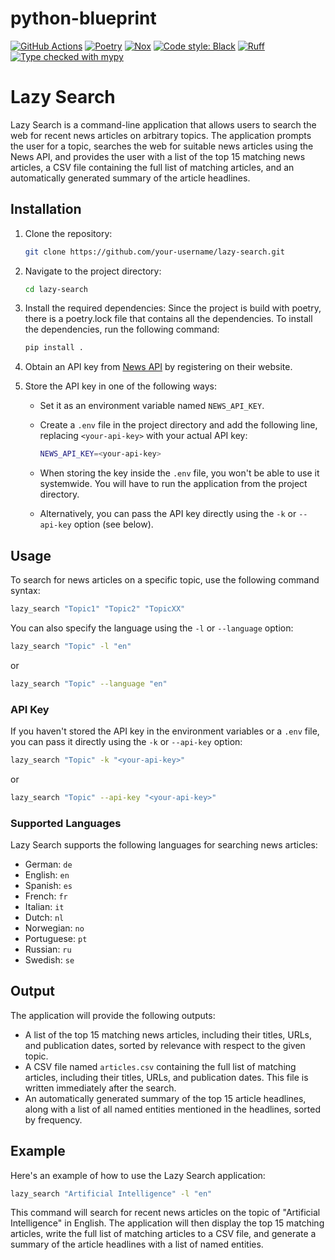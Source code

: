 # python-blueprint

[![GitHub Actions][github-actions-badge]](https://github.com/johnthagen/python-blueprint/actions)
[![Poetry][poetry-badge]](https://python-poetry.org/)
[![Nox][nox-badge]](https://github.com/wntrblm/nox)
[![Code style: Black][black-badge]](https://github.com/psf/black)
[![Ruff][ruff-badge]](https://github.com/astral-sh/ruff)
[![Type checked with mypy][mypy-badge]](https://mypy-lang.org/)

[github-actions-badge]: https://github.com/johnthagen/python-blueprint/workflows/python/badge.svg
[poetry-badge]: https://img.shields.io/endpoint?url=https://python-poetry.org/badge/v0.json
[nox-badge]: https://img.shields.io/badge/%F0%9F%A6%8A-Nox-D85E00.svg
[black-badge]: https://img.shields.io/badge/code%20style-black-000000.svg
[ruff-badge]: https://img.shields.io/endpoint?url=https://raw.githubusercontent.com/astral-sh/ruff/main/assets/badge/v2.json
[mypy-badge]: https://www.mypy-lang.org/static/mypy_badge.svg



# Lazy Search

Lazy Search is a command-line application that allows users to search the web for recent news articles on arbitrary topics. The application prompts the user for a topic, searches the web for suitable news articles using the News API, and provides the user with a list of the top 15 matching news articles, a CSV file containing the full list of matching articles, and an automatically generated summary of the article headlines.

## Installation

1. Clone the repository:

   ```bash
   git clone https://github.com/your-username/lazy-search.git
   ```

2. Navigate to the project directory:

   ```bash
   cd lazy-search
   ```

3. Install the required dependencies:
Since the project is build with poetry, there is a poetry.lock file that contains all the dependencies. To install the dependencies, run the following command:
   ```bash
   pip install .
   ```

4. Obtain an API key from [News API](https://newsapi.org/) by registering on their website.

5. Store the API key in one of the following ways:

   - Set it as an environment variable named `NEWS_API_KEY`.
   - Create a `.env` file in the project directory and add the following line, replacing `<your-api-key>` with your actual API key:

     ```bash
     NEWS_API_KEY=<your-api-key>
     ```
   - When storing the key inside the `.env` file, you won't be able to use it systemwide. You will have to run the application from the project directory.
   - Alternatively, you can pass the API key directly using the `-k` or `--api-key` option (see below).

## Usage

To search for news articles on a specific topic, use the following command syntax:

```bash
lazy_search "Topic1" "Topic2" "TopicXX"
```

You can also specify the language using the `-l` or `--language` option:

```bash
lazy_search "Topic" -l "en"
```

or

```bash
lazy_search "Topic" --language "en"
```

### API Key

If you haven't stored the API key in the environment variables or a `.env` file, you can pass it directly using the `-k` or `--api-key` option:

```bash
lazy_search "Topic" -k "<your-api-key>"
```

or

```bash
lazy_search "Topic" --api-key "<your-api-key>"
```

### Supported Languages

Lazy Search supports the following languages for searching news articles:

- German: `de`
- English: `en`
- Spanish: `es`
- French: `fr`
- Italian: `it`
- Dutch: `nl`
- Norwegian: `no`
- Portuguese: `pt`
- Russian: `ru`
- Swedish: `se`

## Output

The application will provide the following outputs:

- A list of the top 15 matching news articles, including their titles, URLs, and publication dates, sorted by relevance with respect to the given topic.
- A CSV file named `articles.csv` containing the full list of matching articles, including their titles, URLs, and publication dates. This file is written immediately after the search.
- An automatically generated summary of the top 15 article headlines, along with a list of all named entities mentioned in the headlines, sorted by frequency.

## Example

Here's an example of how to use the Lazy Search application:

```bash
lazy_search "Artificial Intelligence" -l "en"
```

This command will search for recent news articles on the topic of "Artificial Intelligence" in English. The application will then display the top 15 matching articles, write the full list of matching articles to a CSV file, and generate a summary of the article headlines with a list of named entities.


